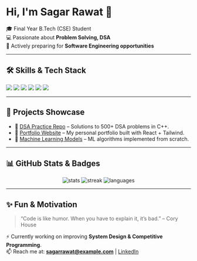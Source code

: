 # Hi, I'm Sagar Rawat 👋

🎓 Final Year B.Tech (CSE) Student  
💻 Passionate about **Problem Solving, DSA**  
🚀 Actively preparing for **Software Engineering opportunities**  

---

## 🛠️ Skills & Tech Stack
<p>
  <img src="https://img.shields.io/badge/C++-00599C?style=for-the-badge&logo=cplusplus&logoColor=white" />
  <img src="https://img.shields.io/badge/Python-3776AB?style=for-the-badge&logo=python&logoColor=white" />
  <img src="https://img.shields.io/badge/Java-ED8B00?style=for-the-badge&logo=openjdk&logoColor=white" />
  <img src="https://img.shields.io/badge/HTML5-E34F26?style=for-the-badge&logo=html5&logoColor=white" />
  <img src="https://img.shields.io/badge/CSS-1572B6?style=for-the-badge&logo=css3&logoColor=white" />
  <img src="https://img.shields.io/badge/MySQL-4479A1?style=for-the-badge&logo=mysql&logoColor=white" />
</p>

---

## 📂 Projects Showcase
- 🔗 [DSA Practice Repo](https://github.com/SagarRawat0607/DSA-Practice) – Solutions to 500+ DSA problems in C++.
- 🔗 [Portfolio Website](https://github.com/SagarRawat0607/Portfolio) – My personal portfolio built with React + Tailwind.
- 🔗 [Machine Learning Models](https://github.com/SagarRawat0607/ML-Projects) – ML algorithms implemented from scratch.

---

## 📊 GitHub Stats & Badges
<p align="center">
  <img src="https://github-readme-stats.vercel.app/api?username=SagarRawat0607&show_icons=true&theme=tokyonight" alt="stats" />
  <img src="https://github-readme-streak-stats.herokuapp.com/?user=SagarRawat0607&theme=tokyonight" alt="streak" />
  <img src="https://github-readme-stats.vercel.app/api/top-langs/?username=SagarRawat0607&layout=compact&theme=tokyonight" alt="languages" />
</p>

---

## ✨ Fun & Motivation
> “Code is like humor. When you have to explain it, it’s bad.” – Cory House  

⚡ Currently working on improving **System Design & Competitive Programming**.  
📫 Reach me at: **sagarrawat@example.com** | [LinkedIn](https://www.li)
